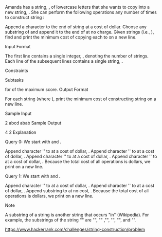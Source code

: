 Amanda has a string, , of  lowercase letters that she wants to copy into a new string, . She can perform the following operations any number of times to construct string :

Append a character to the end of string  at a cost of  dollar.
Choose any substring of  and append it to the end of  at no charge.
Given  strings (i.e., ), find and print the minimum cost of copying each  to  on a new line.

Input Format

The first line contains a single integer, , denoting the number of strings. 
Each line  of the  subsequent lines contains a single string, .

Constraints

Subtasks

 for  of the maximum score.
Output Format

For each string  (where ), print the minimum cost of constructing string  on a new line.

Sample Input

2
abcd
abab
Sample Output

4
2
Explanation

Query 0: We start with  and .

Append character '' to  at a cost of  dollar, .
Append character '' to  at a cost of  dollar, .
Append character '' to  at a cost of  dollar, .
Append character '' to  at a cost of  dollar, .
Because the total cost of all operations is  dollars, we print  on a new line.

Query 1: We start with  and .

Append character '' to  at a cost of  dollar, .
Append character '' to  at a cost of  dollar, .
Append substring  to  at no cost, .
Because the total cost of all operations is  dollars, we print  on a new line.

Note

A substring of a string  is another string  that occurs "in"  (Wikipedia). For example, the substrings of the string "" are "", "" ,"", "", "", and "".


https://www.hackerrank.com/challenges/string-construction/problem
